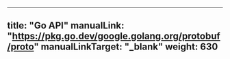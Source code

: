 <!-- mdformat global-off -->

---
title: "Go API"
manualLink: "https://pkg.go.dev/google.golang.org/protobuf/proto"
manualLinkTarget: "_blank"
weight: 630
---